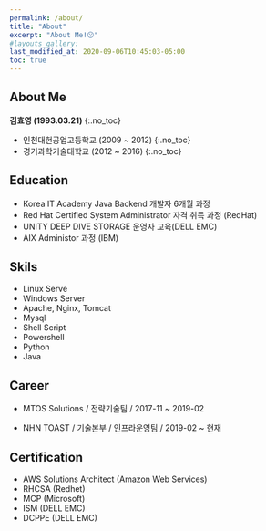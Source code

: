 ```yaml
---
permalink: /about/
title: "About"
excerpt: "About Me!😗"
#layouts_gallery:
last_modified_at: 2020-09-06T10:45:03-05:00
toc: true
---
```



## About Me
**김효영 (1993.03.21)**
{:.no_toc}
 - 인천대헌공업고등학교 (2009 ~ 2012)
{:.no_toc}
 - 경기과학기술대학교 (2012 ~ 2016)
{:.no_toc}

## Education
 - Korea IT Academy Java Backend 개발자 6개월 과정
 - Red Hat Certified System Administrator 자격 취득 과정 (RedHat)
 - UNITY DEEP DIVE STORAGE 운영자 교육(DELL EMC)
 - AIX Administor 과정 (IBM)


## Skils
 - Linux Serve
 - Windows Server
 - Apache, Nginx, Tomcat
 - Mysql
 - Shell Script
 - Powershell
 - Python
 - Java
 

## Career
 * MTOS Solutions / 전략기술팀 / 2017-11 ~ 2019-02
   
 * NHN TOAST / 기술본부 / 인프라운영팀 / 2019-02 ~ 현재
   
  
## Certification 
 * AWS Solutions Architect (Amazon Web Services)
 * RHCSA (Redhet)
 * MCP (Microsoft)
 * ISM (DELL EMC)
 * DCPPE (DELL EMC)
